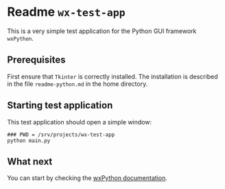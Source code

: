 # Readme `wx-test-app`

This is a very simple test application for the Python GUI framework `wxPython`.

## Prerequisites

First ensure that `Tkinter` is correctly installed. The installation is described in the file `readme-python.md` in the home directory.

## Starting test application

This test application should open a simple window:

```shell
### PWD = /srv/projects/wx-test-app
python main.py
```

## What next

You can start by checking the [wxPython documentation](https://wxpython.org/).
